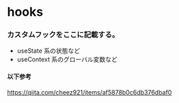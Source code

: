 # hooks

### カスタムフックをここに記載する。

- useState 系の状態など
- useContext 系のグローバル変数など

#### 以下参考

https://qiita.com/cheez921/items/af5878b0c6db376dbaf0
